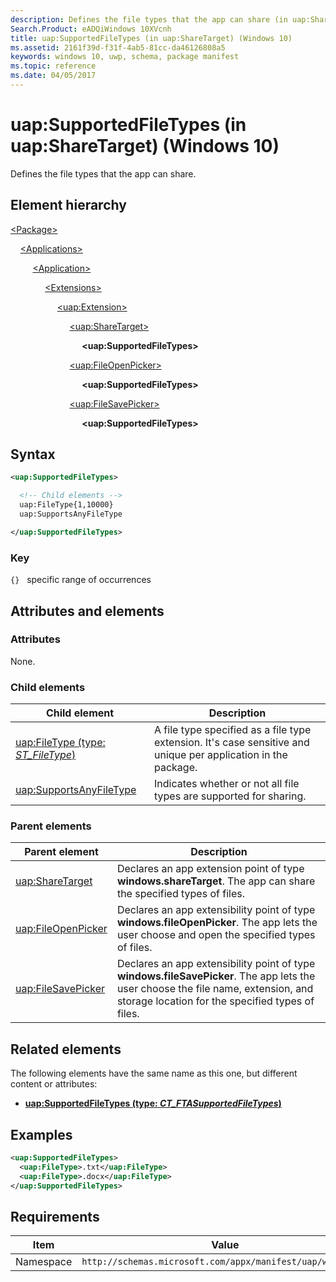 ```yaml
---
description: Defines the file types that the app can share (in uap:ShareTarget).
Search.Product: eADQiWindows 10XVcnh
title: uap:SupportedFileTypes (in uap:ShareTarget) (Windows 10)
ms.assetid: 2161f39d-f31f-4ab5-81cc-da46126808a5
keywords: windows 10, uwp, schema, package manifest
ms.topic: reference
ms.date: 04/05/2017
---
```


# uap:SupportedFileTypes (in uap:ShareTarget) (Windows 10)

Defines the file types that the app can share.

## Element hierarchy

[\<Package\>](element-package.md)

&nbsp;&nbsp;&nbsp;&nbsp;[\<Applications\>](element-applications.md)

&nbsp;&nbsp;&nbsp;&nbsp; &nbsp;&nbsp;&nbsp;&nbsp;[\<Application\>](element-application.md)

&nbsp;&nbsp;&nbsp;&nbsp; &nbsp;&nbsp;&nbsp;&nbsp; &nbsp;&nbsp;&nbsp;&nbsp;[\<Extensions\>](element-extensions.md)

&nbsp;&nbsp;&nbsp;&nbsp; &nbsp;&nbsp;&nbsp;&nbsp; &nbsp;&nbsp;&nbsp;&nbsp; &nbsp;&nbsp;&nbsp;&nbsp;[\<uap:Extension\>](element-uap-extension.md)

&nbsp;&nbsp;&nbsp;&nbsp; &nbsp;&nbsp;&nbsp;&nbsp; &nbsp;&nbsp;&nbsp;&nbsp; &nbsp;&nbsp;&nbsp;&nbsp; &nbsp;&nbsp;&nbsp;&nbsp;[\<uap:ShareTarget\>](element-uap-sharetarget.md)

&nbsp;&nbsp;&nbsp;&nbsp; &nbsp;&nbsp;&nbsp;&nbsp; &nbsp;&nbsp;&nbsp;&nbsp; &nbsp;&nbsp;&nbsp;&nbsp; &nbsp;&nbsp;&nbsp;&nbsp; &nbsp;&nbsp;&nbsp;&nbsp;**\<uap:SupportedFileTypes\>**

&nbsp;&nbsp;&nbsp;&nbsp; &nbsp;&nbsp;&nbsp;&nbsp; &nbsp;&nbsp;&nbsp;&nbsp; &nbsp;&nbsp;&nbsp;&nbsp; &nbsp;&nbsp;&nbsp;&nbsp;[\<uap:FileOpenPicker\>](element-uap-fileopenpicker.md)

&nbsp;&nbsp;&nbsp;&nbsp; &nbsp;&nbsp;&nbsp;&nbsp; &nbsp;&nbsp;&nbsp;&nbsp; &nbsp;&nbsp;&nbsp;&nbsp; &nbsp;&nbsp;&nbsp;&nbsp; &nbsp;&nbsp;&nbsp;&nbsp;**\<uap:SupportedFileTypes\>**

&nbsp;&nbsp;&nbsp;&nbsp; &nbsp;&nbsp;&nbsp;&nbsp; &nbsp;&nbsp;&nbsp;&nbsp; &nbsp;&nbsp;&nbsp;&nbsp; &nbsp;&nbsp;&nbsp;&nbsp;[\<uap:FileSavePicker\>](element-uap-filesavepicker.md)

&nbsp;&nbsp;&nbsp;&nbsp; &nbsp;&nbsp;&nbsp;&nbsp; &nbsp;&nbsp;&nbsp;&nbsp; &nbsp;&nbsp;&nbsp;&nbsp; &nbsp;&nbsp;&nbsp;&nbsp; &nbsp;&nbsp;&nbsp;&nbsp;**\<uap:SupportedFileTypes\>**

## Syntax

```xml
<uap:SupportedFileTypes>

  <!-- Child elements -->
  uap:FileType{1,10000}
  uap:SupportsAnyFileType

</uap:SupportedFileTypes>
```

### Key

`{}`   specific range of occurrences

## Attributes and elements

### Attributes

None.

### Child elements

| Child element | Description |
|-|-|
| [uap:FileType (type: *ST_FileType*)](element-1-uap-filetype.md) | A file type specified as a file type extension. It's case sensitive and unique per application in the package. |
| [uap:SupportsAnyFileType](element-uap-supportsanyfiletype.md) | Indicates whether or not all file types are supported for sharing. |

### Parent elements

| Parent element | Description |
|-|-|
| [uap:ShareTarget](element-uap-sharetarget.md) | Declares an app extension point of type **windows.shareTarget**. The app can share the specified types of files. |
| [uap:FileOpenPicker](element-uap-fileopenpicker.md) | Declares an app extensibility point of type **windows.fileOpenPicker**. The app lets the user choose and open the specified types of files. |
| [uap:FileSavePicker](element-uap-filesavepicker.md) | Declares an app extensibility point of type **windows.fileSavePicker**. The app lets the user choose the file name, extension, and storage location for the specified types of files. |

## Related elements

The following elements have the same name as this one, but different content or attributes:

- **[uap:SupportedFileTypes (type: *CT_FTASupportedFileTypes*)](element-uap-supportedfiletypes.md)**

## Examples

```xml
<uap:SupportedFileTypes>
  <uap:FileType>.txt</uap:FileType>
  <uap:FileType>.docx</uap:FileType>
</uap:SupportedFileTypes>
```

## Requirements

| Item  | Value  |
|--|--|
| Namespace | `http://schemas.microsoft.com/appx/manifest/uap/windows10` |
